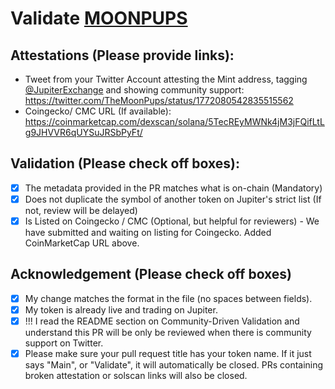 # Validate [MOONPUPS](https://solscan.io/token/8DzAC9LyT7r2BFdiEdb1b8Cx8qNbZbxhAHNZN8AgWG3N)

## Attestations (Please provide links):

- Tweet from your Twitter Account attesting the Mint address, tagging [@JupiterExchange](https://twitter.com/JupiterExchange) and showing community support: https://twitter.com/TheMoonPups/status/1772080542835515562
- Coingecko/ CMC URL (If available): https://coinmarketcap.com/dexscan/solana/5TecREyMWNk4jM3jFQifLtLg9JHVVR6qUYSuJRSbPyFt/

## Validation (Please check off boxes):

- [x] The metadata provided in the PR matches what is on-chain (Mandatory)
- [x] Does not duplicate the symbol of another token on Jupiter's strict list (If not, review will be delayed)
- [x] Is Listed on Coingecko / CMC (Optional, but helpful for reviewers) - We have submitted and waiting on listing for Coingecko. Added CoinMarketCap URL above.

## Acknowledgement (Please check off boxes)

- [x] My change matches the format in the file (no spaces between fields).
- [x] My token is already live and trading on Jupiter.
- [x] !!! I read the README section on Community-Driven Validation and understand this PR will be only be reviewed when there is community support on Twitter.
- [x] Please make sure your pull request title has your token name. If it just says "Main", or "Validate", it will automatically be closed. PRs containing broken attestation or solscan links will also be closed.
